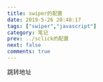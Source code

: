 ```yaml
---
title: swiper的配置
date: 2019-5-26 20:48:17
tags: ["swiper","javascript"]
category: 笔记
prev: ../sclick的配置
next: false
comments: true
---
```


跳转地址
<!-- more -->


<script>

if (typeof window !== 'undefined') {
  window.location.replace("/note/swiper的配置/")
}
</script>